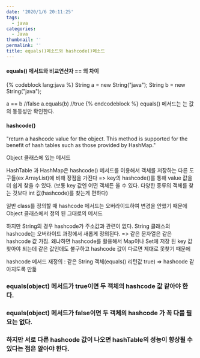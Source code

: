 ```yaml
---
date: '2020/1/6 20:11:25'
tags:
  - java
categories:
  - Java
thumbnail: ''
permalink: ''
title: equals()메소드와 hashcode()메소드
---
```


#### equals() 메서드와 비교연산자 == 의 차이

{% codeblock lang:java %}
String a = new String("java");
String b = new String("java");

a == b  //false
a.equals(b)  //true
{% endcodeblock %}
equals() 메서드는 는 값의 동등성만 확인한다.

<!-- more -->

#### hashcode()

"return a hashcode value for the object.
This method is supported for the benefit of hash tables 
such as those provided by HashMap."

Object 클래스에 있는 메서드

HashTable 과 HashMap은 hashcode() 메서드를 이용해서 객체를 저장하는 다른 
도구들(ex ArrayList)에 비해 장점을 가진다
=> key의 hashcode()를 통해 value 값을 더 쉽게 찾을 수 있다. 
(보통 key 값엔 어떤 객체든 올 수 있다. 다양한 종류의 객체를 찾는 것보다 int 값(hashcode)를 찾는게 편하다)


일반 class를 정의할 때 hashcode 메서드는 오버라이드하여 변경을 안했기 때문에 Object 클래스에서 정의 된
그대로의 메서드

하지만 String의 경우 hashcode가 주소값과 관련이 없다.
String 클래스의 hashcode는 오버라이드 과정에서 새롭게 정의된다.
=> 같은 문자열은 같은 hashcode 값 가짐.
왜냐하면 hashcode를 활용해서 Map이나 Set에 저장 된 key 값 찾아야 되는데 같은 값인데도 불구하고 hashcode 값이 다르면 제대로 못찾기 때문에

hashcode 메서드 재정의 : 같은 String 객체(equals() 리턴값 true) => hashcode 같아지도록 만듦



### equals(object) 메서드가 true이면 두 객체의 hashcode 값 같아야 한다.
### equals(object) 메서드가 false이면 두 객체의 hashcode 가 꼭 다를 필요는 없다.
### 하지만 서로 다른 hashcode 값이 나오면 hashTable의 성능이 향상될 수 있다는 점은 알아야 한다.






<!-- toc -->